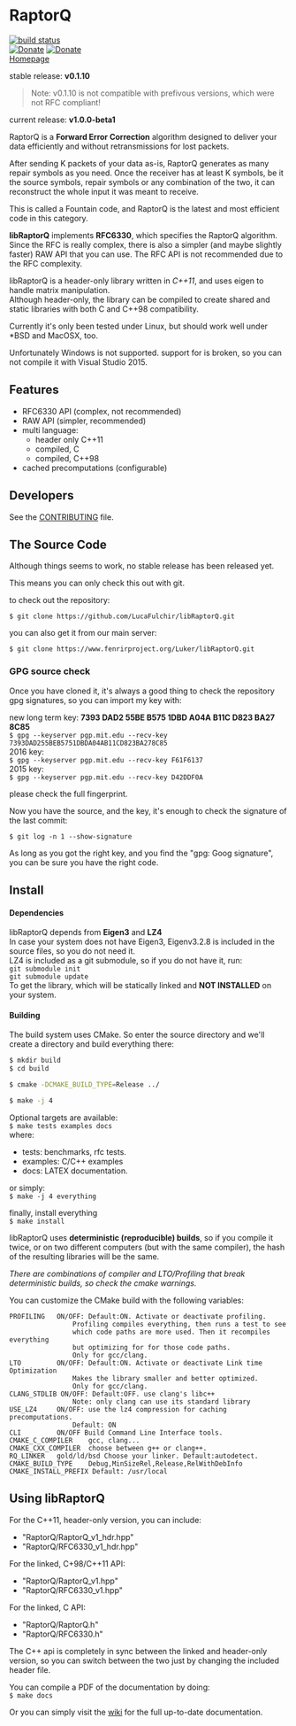 # RaptorQ #


[![build status](https://www.fenrirproject.org/Luker/libRaptorQ/badges/master/build.svg)](https://www.fenrirproject.org/Luker/libRaptorQ/commits/master)  
[![Donate](https://img.shields.io/badge/Donate-PayPal-blue.svg)](https://www.paypal.com/cgi-bin/webscr?cmd=_s-xclick&hosted_button_id=79L8P7TXWFQK4)
[![Donate](https://img.shields.io/badge/Donate-Patreon-orange.svg)](https://patreon.com/Luker)  
[Homepage](https://www.fenrirproject.org/Luker/libRaptorQ/wikis/home)


stable  release: **v0.1.10**  
> Note: v0.1.10 is not compatible with prefivous versions, which were not RFC compliant!

current release: **v1.0.0-beta1**  

RaptorQ is a **Forward Error Correction** algorithm designed to deliver your data
efficiently and without retransmissions for lost packets.

After sending K packets of your data as-is, RaptorQ generates as many repair
symbols as you need. Once the receiver has at least K symbols, be it the source
symbols, repair symbols or any combination of the two, it can reconstruct the
whole input it was meant to receive.

This is called a Fountain code, and RaptorQ is the latest and most efficient
code in this category.


**libRaptorQ** implements **RFC6330**, which specifies the RaptorQ algorithm.  
Since the RFC is really complex, there is also a simpler (and maybe slightly faster)
RAW API that you can use.  The RFC API is not recommended due to the RFC complexity.

libRaptorQ is a header-only library written in *C++11*, and uses eigen to handle matrix
manipulation.  
Although header-only, the library can be compiled to create shared and static libraries
with both C and C++98 compatibility.


Currently it's only been tested under Linux, but should work well under
*BSD and MacOSX, too.

Unfortunately Windows is not supported. support for <future> is broken,
so you can not compile it with Visual Studio 2015.

## Features

- RFC6330 API (complex, not recommended)
- RAW API (simpler, recommended)
- multi language:
  - header only C++11
  - compiled, C
  - compiled, C++98
- cached precomputations (configurable)


## Developers ##

See the [CONTRIBUTING](CONTRIBUTING.md) file.

## The Source Code ##

Although things seems to work, no stable release has been released yet.

This means you can only check this out with git.

to check out the repository:

``$ git clone https://github.com/LucaFulchir/libRaptorQ.git``

you can also get it from our main server:

``$ git clone https://www.fenrirproject.org/Luker/libRaptorQ.git``


### GPG source check ###

Once you have cloned it, it's always a good thing to check the repository gpg
signatures, so you can import my key with:

new long term key: **7393 DAD2 55BE B575 1DBD A04A B11C D823 BA27 8C85**  
``$ gpg --keyserver pgp.mit.edu --recv-key 7393DAD255BEB5751DBDA04AB11CD823BA278C85``  
2016 key:  
``$ gpg --keyserver pgp.mit.edu --recv-key F61F6137``  
2015 key:  
``$ gpg --keyserver pgp.mit.edu --recv-key D42DDF0A``  

please check the full fingerprint.

Now you have the source, and the key, it's enough to check the signature of the
last commit:

``$ git log -n 1 --show-signature``

As long as you got the right key, and you find the "gpg: Goog signature",
you can be sure you have the right code.


## Install ##

#### Dependencies ####

libRaptorQ depends from **Eigen3** and **LZ4**  
In case your system does not have Eigen3, Eigenv3.2.8 is included
in the source files, so you do not need it.  
LZ4 is included as a git submodule, so if you do not have it, run:  
```git submodule init```  
```git submodule update```  
To get the library, which will be statically linked and **NOT INSTALLED**
on your system.

#### Building ####

The build system uses CMake. So enter the source directory and we'll create a
directory and build everything there:

```bash
$ mkdir build
$ cd build

$ cmake -DCMAKE_BUILD_TYPE=Release ../

$ make -j 4
```

Optional targets are available:  
``$ make tests examples docs``  
where:  
* tests: benchmarks, rfc tests.
* examples: C/C++ examples
* docs: LATEX documentation.

or simply:  
``$ make -j 4 everything``

finally, install everything  
``$ make install``

libRaptorQ uses **deterministic (reproducible) builds**,
so if you compile it twice, or on two different computers
(but with the same compiler), the hash of the resulting
libraries will be the same.

_There are combinations of compiler and LTO/Profiling that
break deterministic builds, so check the cmake warnings._

You can customize the CMake build with the following variables:

```
PROFILING   ON/OFF: Default:ON. Activate or deactivate profiling.
                Profiling compiles everything, then runs a test to see
                which code paths are more used. Then it recompiles everything
                but optimizing for for those code paths.
                Only for gcc/clang.
LTO         ON/OFF: Default:ON. Activate or deactivate Link time Optimization
                Makes the library smaller and better optimized.
                Only for gcc/clang.
CLANG_STDLIB ON/OFF: Default:OFF. use clang's libc++
                Note: only clang can use its standard library
USE_LZ4     ON/OFF: use the lz4 compression for caching precomputations.
                Default: ON
CLI         ON/OFF Build Command Line Interface tools.
CMAKE_C_COMPILER    gcc, clang...
CMAKE_CXX_COMPILER  choose between g++ or clang++.
RQ_LINKER   gold/ld/bsd Choose your linker. Default:autodetect.
CMAKE_BUILD_TYPE    Debug,MinSizeRel,Release,RelWithDebInfo
CMAKE_INSTALL_PREFIX Default: /usr/local
```

## Using libRaptorQ ##

For the C++11, header-only version, you can include:
 - "RaptorQ/RaptorQ_v1_hdr.hpp"
 - "RaptorQ/RFC6330_v1_hdr.hpp"

For the linked, C+98/C++11 API:
 - "RaptorQ/RaptorQ_v1.hpp"
 - "RaptorQ/RFC6330_v1.hpp"

For the linked, C API:
 - "RaptorQ/RaptorQ.h"
 - "RaptorQ/RFC6330.h"


The C++ api is completely in sync between the linked and header-only version,
so you can switch between the two just by changing the included header file.

You can compile a PDF of the documentation by doing:  
``$ make docs``

Or you can simply visit the [wiki](https://www.fenrirproject.org/Luker/libRaptorQ/wikis/libRaptorQ.pdf)
for the full up-to-date documentation.



